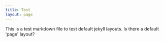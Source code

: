 ```yaml
---
title: Test
layout: page
---
```

This is a test markdown file to test default jekyll layouts.
Is there a default 'page' layout?
